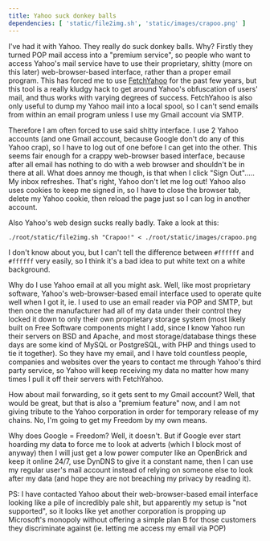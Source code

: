```yaml
---
title: Yahoo suck donkey balls
dependencies: [ 'static/file2img.sh', 'static/images/crapoo.png' ]
---
```

I've had it with Yahoo. They really do suck donkey balls. Why? Firstly they turned POP mail access into a "premium service", so people who want to access Yahoo's mail service have to use their proprietary, shitty (more on this later) web-browser-based interface, rather than a proper email program. This has forced me to use [FetchYahoo](http://fetchyahoo.sf.net) for the past few years, but this tool is a really kludgy hack to get around Yahoo's obfuscation of users' mail, and thus works with varying degrees of success. FetchYahoo is also only useful to dump my Yahoo mail into a local spool, so I can't send emails from within an email program unless I use my Gmail account via SMTP.

Therefore I am often forced to use said shitty interface. I use 2 Yahoo accounts (and one Gmail account, because Google don't do any of this Yahoo crap), so I have to log out of one before I can get into the other. This seems fair enough for a crappy web-browser based interface, because after all email has nothing to do with a web browser and shouldn't be in there at all. What does annoy me though, is that when I click "Sign Out"..... My inbox refreshes. That's right, Yahoo don't let me log out! Yahoo also uses cookies to keep me signed in, so I have to close the browser tab, delete my Yahoo cookie, then reload the page just so I can log in another account.

Also Yahoo's web design sucks really badly. Take a look at this:

```{.unwrap pipe="sh | pandoc -t json"}
./root/static/file2img.sh "Crapoo!" < ./root/static/images/crapoo.png
```

I don't know about you, but I can't tell the difference between `#ffffff` and `#ffffff` very easily, so I think it's a bad idea to put white text on a white background.

Why do I use Yahoo email at all you might ask. Well, like most proprietary software, Yahoo's web-browser-based email interface used to operate quite well when I got it, ie. I used to use an email reader via POP and SMTP, but then once the manufacturer had all of my data under their control they locked it down to only their own proprietary storage system (most likely built on Free Software components might I add, since I know Yahoo run their servers on BSD and Apache, and most storage/database things these days are some kind of MySQL or PostgreSQL, with PHP and things used to tie it together). So they have my email, and I have told countless people, companies and websites over the years to contact me through Yahoo's third party service, so Yahoo will keep receiving my data no matter how many times I pull it off their servers with FetchYahoo.

How about mail forwarding, so it gets sent to my Gmail account? Well, that would be great, but that is also a "premium feature" now, and I am not giving tribute to the Yahoo corporation in order for temporary release of my chains. No, I'm going to get my Freedom by my own means.

Why does Google = Freedom? Well, it doesn't. But if Google ever start hoarding my data to force me to look at adverts (which I block most of anyway) then I will just get a low power computer like an OpenBrick and keep it online 24/7, use DynDNS to give it a constant name, then I can use my regular user's mail account instead of relying on someone else to look after my data (and hope they are not breaching my privacy by reading it).

PS: I have contacted Yahoo about their web-browser-based email interface looking like a pile of incredibly pale shit, but apparently my setup is "not supported", so it looks like yet another corporation is propping up Microsoft's monopoly without offering a simple plan B for those customers they discriminate against (ie. letting me access my email via POP)
